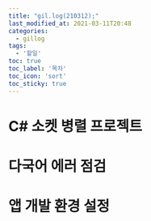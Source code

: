 ```yaml
---
title: "gil.log(210312);"
last_modified_at: 2021-03-11T20:48
categories: 
  - gillog
tags: 
  - '할일'
toc: true
toc_label: '목차'
toc_icon: 'sort'
toc_sticky: true
---
```

# C# 소켓 병렬 프로젝트

# 다국어 에러 점검

# 앱 개발 환경 설정